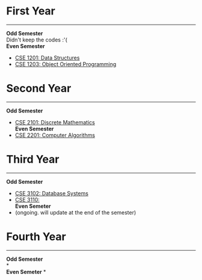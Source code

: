# **First Year**
---
**Odd Semester**  
Didn't keep the codes :'(  
**Even Semester**
* [CSE 1201: Data Structures](https://github.com/rmShoeb/CodesOfUniversityCourses/tree/master/FirstYearEvenSemester/CSE%201201:%20Data%20Structures)
* [CSE 1203: Object Oriented Programming](https://github.com/rmShoeb/CodesOfUniversityCourses/tree/master/FirstYearEvenSemester/CSE%201203:%20Object%20Oriented%20Programming)

# **Second Year**
---
**Odd Semester**  
* [CSE 2101: Discrete Mathematics](https://github.com/rmShoeb/CodesOfUniversityCourses/tree/master/SecondYearOddSemester/CSE%202101:%20Discrete%20Mathematics)  
**Even Semester**
* [CSE 2201: Computer Algorithms](https://github.com/rmShoeb/CodesOfUniversityCourses/tree/master/SecondYearEvenSemester/CSE2201:%20Computer%20Algorithms)

# **Third Year**
---
**Odd Semester**  
* [CSE 3102: Database Systems](https://github.com/rmShoeb/CodesOfUniversityCourses/tree/master/ThirdYearOddSemester/CSE3102)
* [CSE 3110:](https://github.com/rmShoeb/CodesOfUniversityCourses/tree/master/ThirdYearOddSemester/CSE3110)  
**Even Semeter**
* (ongoing. will update at the end of the semester)

# **Fourth Year**
---
**Odd Semester**  
*   
**Even Semeter**
*
